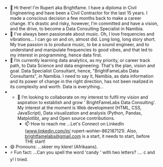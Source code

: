 - 👋 Hi there! I'm Rupert aka Brightfame. I have a diploma in Civil Engineering and have been a Civil Contractor for the last 15 years. I made a conscious decision a few months back to make a career change. It's drastic and risky, however, I'm committed and have a vision, and the drive, to become a Data Consulting Specialist in Namibia.
- 👀 I've always been passionate about music. Oh, I love frequencies and vibrations... I can go on and on, almost did. Long long, long story short. My true passion is to produce music, to be a sound engineer, and to understand and manipulate frequencies to good vibes, and that led to my interest in programming, hence data first. 
- 🌱 I’m currently learning data analytics, as my priority, or career track path, to Data Science and data engineering. That's the plan, vision and goal. Data Specialist Consultant, hence, "BrightFameLabs Data Consultants", in Namibia. I need to say it, Namibia, as data information and its power of change in the right direction, has not been realized in its complexity and worth. Data is everything...
- - 💞️ I’m looking to collaborate on my interest to fulfil my vision and aspiration to establish and grow ' BrightFameLabs Data Consulting'. My interest at the moment is Web development (HTML, CSS, JavaScript), Data visualization and analysis (Python, Pandas, Matplotlib), any and Open source contributions.
    - 📫 How to reach me ...Let's Connect on LinkedIn (www.linkedin.com/in/
rupert-wohler-862187121). Also, brightfamelabs@gmail.com is a start, it needs to start, before THE start!
- 😄 Pronouns: ...skeer my klere! (Afrikaans).
- ⚡ Fun fact: ...Can you spell the word 'candy ' with two letters? 
.... c and y! I tried.
<!---
BrightFam/BrightFam is a ✨ special ✨ repository because its `README.md` (this file) appears on your GitHub profile.
You can click the Preview link to take a look at your changes.
--->
